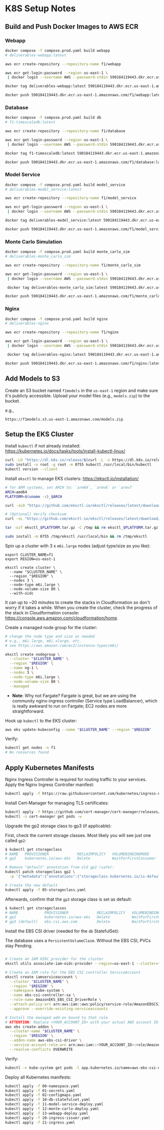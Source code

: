 # K8S Setup Notes

## Build and Push Docker Images to AWS ECR

### Webapp

```bash
docker compose -f compose.prod.yaml build webapp
# deliverables-webapp:latest

aws ecr create-repository --repository-name f1/webapp

aws ecr get-login-password --region us-east-1 \
 | docker login --username AWS --password-stdin 590184119443.dkr.ecr.us-east-1.amazonaws.com/f1/webapp

docker tag deliverables-webapp:latest 590184119443.dkr.ecr.us-east-1.amazonaws.com/f1/webapp:latest

docker push 590184119443.dkr.ecr.us-east-1.amazonaws.com/f1/webapp:latest
```

### Database

```bash
docker compose -f compose.prod.yaml build db
# f1-timescaledb:latest

aws ecr create-repository --repository-name f1/database

aws ecr get-login-password --region us-east-1 \
 | docker login --username AWS --password-stdin 590184119443.dkr.ecr.us-east-1.amazonaws.com/f1/database

docker tag f1-timescaledb:latest 590184119443.dkr.ecr.us-east-1.amazonaws.com/f1/database:latest

docker push 590184119443.dkr.ecr.us-east-1.amazonaws.com/f1/database:latest
```

### Model Service

```bash
docker compose -f compose.prod.yaml build model_service
# deliverables-model_service:latest

aws ecr create-repository --repository-name f1/model_service

aws ecr get-login-password --region us-east-1 \
 | docker login --username AWS --password-stdin 590184119443.dkr.ecr.us-east-1.amazonaws.com/f1/model_service

docker tag deliverables-model_service:latest 590184119443.dkr.ecr.us-east-1.amazonaws.com/f1/model_service:latest

docker push 590184119443.dkr.ecr.us-east-1.amazonaws.com/f1/model_service:latest
```

### Monte Carlo Simulation

```bash
docker compose -f compose.prod.yaml build monte_carlo_sim
# deliverables-monte_carlo_sim

aws ecr create-repository --repository-name f1/monte_carlo_sim

aws ecr get-login-password --region us-east-1 \
 | docker login --username AWS --password-stdin 590184119443.dkr.ecr.us-east-1.amazonaws.com/f1/monte_carlo_sim

 docker tag deliverables-monte_carlo_sim:latest 590184119443.dkr.ecr.us-east-1.amazonaws.com/f1/monte_carlo_sim:latest

docker push 590184119443.dkr.ecr.us-east-1.amazonaws.com/f1/monte_carlo_sim:latest
```

### Nginx

```bash
docker compose -f compose.prod.yaml build nginx
# deliverables-nginx

aws ecr create-repository --repository-name f1/nginx

aws ecr get-login-password --region us-east-1 \
 | docker login --username AWS --password-stdin 590184119443.dkr.ecr.us-east-1.amazonaws.com/f1/nginx

 docker tag deliverables-nginx:latest 590184119443.dkr.ecr.us-east-1.amazonaws.com/f1/nginx:latest

docker push 590184119443.dkr.ecr.us-east-1.amazonaws.com/f1/nginx:latest
```

## Add Models to S3

Create an S3 bucket named `f1models` in the `us-east-1` region and make sure it's publicly accessible. Upload your model files (e.g., `models.zip`) to the bucket.

e.g., 
```
https://f1models.s3.us-east-1.amazonaws.com/models.zip
```

## Setup the EKS Cluster

Install `kubectl` if not already installed: https://kubernetes.io/docs/tasks/tools/install-kubectl-linux/

```bash
curl -LO "https://dl.k8s.io/release/$(curl -L -s https://dl.k8s.io/release/stable.txt)/bin/linux/amd64/kubectl"
sudo install -o root -g root -m 0755 kubectl /usr/local/bin/kubectl
kubectl version --client
```

Install `eksctl` to manage EKS clusters: https://eksctl.io/installation/

```bash
# for ARM systems, set ARCH to: `arm64`, `armv6` or `armv7`
ARCH=amd64
PLATFORM=$(uname -s)_$ARCH

curl -sLO "https://github.com/eksctl-io/eksctl/releases/latest/download/eksctl_$PLATFORM.tar.gz"

# (Optional) Verify checksum
curl -sL "https://github.com/eksctl-io/eksctl/releases/latest/download/eksctl_checksums.txt" | grep $PLATFORM | sha256sum --check

tar -xzf eksctl_$PLATFORM.tar.gz -C /tmp && rm eksctl_$PLATFORM.tar.gz

sudo install -m 0755 /tmp/eksctl /usr/local/bin && rm /tmp/eksctl
```

Spin up a cluster with 3 x `m6i.large` nodes (adjust type/size as you like):
```
export CLUSTER_NAME=f1
export REGION=us-east-1

eksctl create cluster \
  --name "$CLUSTER_NAME" \
  --region "$REGION" \
  --nodes 3 \
  --node-type m6i.large \
  --node-volume-size 80 \
  --with-oidc
```

It can up to ~20 minutes to create the stacks in Cloudformation so don't worry if it takes a while. When you create the cluster, check the progress of the stack in Cloudformation console: https://console.aws.amazon.com/cloudformation/home.

Create a managed node group for the cluster:

```bash
# change the node type and size as needed
# e.g., m6i.large, m6i.xlarge, etc.
# see https://aws.amazon.com/ec2/instance-types/m6i/

eksctl create nodegroup \
  --cluster "$CLUSTER_NAME" \
  --region "$REGION" \
  --name ng-1 \
  --nodes 3 \
  --node-type m6i.large \
  --node-volume-size 80 \
  --managed
```

- **Note**: Why not Fargate? Fargate is great, but we are using the community nginx-ingress controller (Service type LoadBalancer), which is really awkward to run on Fargate; EC2 nodes are more straightforward.

Hook up `kubectl` to the EKS cluster:

```bash
aws eks update-kubeconfig --name "$CLUSTER_NAME" --region "$REGION"
```

Verify:
```bash
kubectl get nodes -n f1
# No resources found
```

## Apply Kubernetes Manifests

Nginx Ingress Controller is required for routing traffic to your services. Apply the Nginx Ingress Controller manifest:

```bash
kubectl apply -f https://raw.githubusercontent.com/kubernetes/ingress-nginx/main/deploy/static/provider/cloud/deploy.yaml
```

Install Cert-Manager for managing TLS certificates:

```bash
kubectl apply -f https://github.com/cert-manager/cert-manager/releases/latest/download/cert-manager.yaml
kubectl -n cert-manager get pods -w
```

Upgrade the gp2 storage class to gp3 (if applicable):

First, check the current storage classes. Most likely you will see just one called `gp2`:

```bash
$ kubectl get storageclass
# NAME   PROVISIONER             RECLAIMPOLICY   VOLUMEBINDINGMODE      ALLOWVOLUMEEXPANSION   AGE
# gp2    kubernetes.io/aws-ebs   Delete          WaitForFirstConsumer   false                  2d22h
```

```bash
# Remove "default" annotation from old gp2 (safe):
kubectl patch storageclass gp2 \
  -p '{"metadata":{"annotations":{"storageclass.kubernetes.io/is-default-class":"false"}}}'

# Create the new default
kubectl apply -f 05-storageclass.yaml
```

Afterwards, confirm that the `gp3` storage class is set as default:

```bash
$ kubectl get storageclasses
# NAME            PROVISIONER             RECLAIMPOLICY   VOLUMEBINDINGMODE      ALLOWVOLUMEEXPANSION   AGE
# gp2             kubernetes.io/aws-ebs   Delete          WaitForFirstConsumer   false                  3d
# gp3 (default)   ebs.csi.aws.com         Delete          WaitForFirstConsumer   false                  9s
```

Install the EBS CSI driver (needed for the `db` StatefulSet):

The database uses a `PersistentVolumeClaim`. Without the EBS CSI, PVCs stay Pending.

```bash

# Create an IAM OIDC provider for the cluster
eksctl utils associate-iam-oidc-provider --region=us-east-1 --cluster=f1 --approve

# Create an IAM role for the EBS CSI controller ServiceAccount
eksctl create iamserviceaccount \
  --cluster "$CLUSTER_NAME" \
  --region "$REGION" \
  --namespace kube-system \
  --name ebs-csi-controller-sa \
  --role-name AmazonEKS_EBS_CSI_DriverRole \
  --attach-policy-arn arn:aws:iam::aws:policy/service-role/AmazonEBSCSIDriverPolicy \
  --approve --override-existing-serviceaccounts

# Install the managed add-on bound to that role
# ATTENTION: Replace <YOUR_ACCOUNT_ID> with your actual AWS account ID!!!
aws eks create-addon \
  --cluster-name "$CLUSTER_NAME" \
  --region "$REGION" \
  --addon-name aws-ebs-csi-driver \
  --service-account-role-arn arn:aws:iam::<YOUR_ACCOUNT_ID>:role/AmazonEKS_EBS_CSI_DriverRole \
  --resolve-conflicts OVERWRITE
```

Verify:

```bash
kubectl -n kube-system get pods -l app.kubernetes.io/name=aws-ebs-csi-driver
```

Deploy all Kubernetes manifests:

```bash
kubectl apply -f 00-namespace.yaml
kubectl apply -f 01-secrets.yaml
kubectl apply -f 02-configmaps.yaml
kubectl apply -f 10-db-statefulset.yaml
kubectl apply -f 11-model-service-deploy.yaml
kubectl apply -f 12-monte-carlo-deploy.yaml
kubectl apply -f 13-webapp-deploy.yaml
kubectl apply -f 20-ingress-issuer.yaml
kubectl apply -f 21-ingress.yaml
```